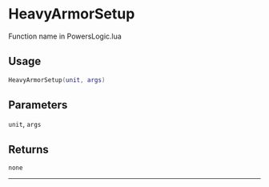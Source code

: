 # HeavyArmorSetup
Function name in PowersLogic.lua
## Usage
```lua
HeavyArmorSetup(unit, args)
```
## Parameters
`unit`, `args`
## Returns
`none`

---